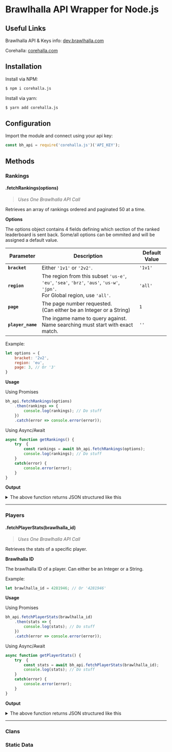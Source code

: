 # Brawlhalla API Wrapper for Node.js

## Useful Links

Brawlhalla API & Keys info: [dev.brawlhalla.com](http://dev.brawlhalla.com)

Corehalla: [corehalla.com](http://corehalla.com)

## Installation

Install via NPM:

```bash
$ npm i corehalla.js
```

Install via yarn:

```bash
$ yarn add corehalla.js
```

## Configuration

Import the module and connect using your api key:

```js
const bh_api = require('corehalla.js')('API_KEY');
```

## Methods

### Rankings

#### .fetchRankings(options)
> *Uses One Brawlhalla API Call*

Retrieves an array of rankings ordered and paginated 50 at a time.

**Options**

The options object contains 4 fields defining which section of the ranked leaderboard is sent back. Some/all options can be ommited and will be assigned a default value.

| Parameter | Description | Default Value |
| --- | --- | --- |
| **`bracket`** | Either `'1v1'` or `'2v2'`. | `'1v1'` |
| **`region`** | The region from this subset `'us-e'`, `'eu'`, `'sea'`, `'brz'`, `'aus'`, `'us-w'`, `'jpn'`.</br>For Global region, use `'all'`. | `'all'` |
| **`page`** | The page number requested.</br>(Can either be an Integer or a String) | `1` |
| **`player_name`** | The ingame name to query against.</br>Name searching must start with exact match. | `''` |

Example:

```js
let options = {
	bracket: '2v2',
	region: 'eu',
	page: 3, // Or '3'
}
```

**Usage**

Using Promises

```js
bh_api.fetchRankings(options)
    .then(rankings => {
        console.log(rankings); // Do stuff
    })
    .catch(error => console.error(error));
```

Using Async/Await

```js
async function getRankings() {
    try  {
        const rankings = await bh_api.fetchRankings(options);
        console.log(rankings); // Do stuff
    }
    catch(error) {
        console.error(error);
    }
}
```

**Output**

<details>
  <summary>The above function returns JSON structured like this</summary>

```json
[
    {
        "rank": "1",
        "name": "Dobrein\u00f0\u009f\u0091\u00bb",
        "brawlhalla_id": 20877,
        "best_legend": 25,
        "best_legend_games": 719,
        "best_legend_wins": 642,
        "rating": 2872,
        "tier": "Diamond",
        "games": 719,
        "wins": 642,
        "region": "EU",
        "peak_rating": 2872
    },
    {
        "rank": "2",
        "name": "Maltimum",
        "brawlhalla_id": 299070,
        "best_legend": 20,
        "best_legend_games": 774,
        "best_legend_wins": 572,
        "rating": 2697,
        "tier": "Diamond",
        "games": 774,
        "wins": 572,
        "region": "EU",
        "peak_rating": 2804
    }
]
```

</details>

---

### Players

#### .fetchPlayerStats(brawlhalla_id)
> *Uses One Brawlhalla API Call*

Retrieves the stats of a specific player.

**Brawlhalla ID**

The brawlhalla ID of a player. Can either be an Integer or a String.

Example:

```js
let brawlhalla_id = 4281946; // Or '4281946'
```

**Usage**

Using Promises

```js
bh_api.fetchPlayerStats(brawlhalla_id)
    .then(stats => {
        console.log(stats); // Do stuff
    })
    .catch(error => console.error(error));
```

Using Async/Await

```js
async function getPlayerStats() {
    try  {
        const stats = await bh_api.fetchPlayerStats(brawlhalla_id);
        console.log(stats); // Do stuff
    }
    catch(error) {
        console.error(error);
    }
}
```

**Output**
<details>
  <summary>The above function returns JSON structured like this</summary>


```json
{
    "brawlhalla_id": 2,
    "name": "bmg | dan",
    "xp": 191718,
    "level": 47,
    "xp_percentage": 0.6252398209337,
    "games": 8,
    "wins": 2,
    "damagebomb": "29",
    "damagemine": "0",
    "damagespikeball": "0",
    "damagesidekick": "14",
    "hitsnowball": 0,
    "kobomb": 0,
    "komine": 0,
    "kospikeball": 0,
    "kosidekick": 0,
    "kosnowball": 0,
    "legends": [
        {
            "legend_id": 30,
            "legend_name_key": "val",
            "damagedealt": "317",
            "damagetaken": "458",
            "kos": 0,
            "falls": 3,
            "suicides": 0,
            "teamkos": 0,
            "matchtime": 155,
            "games": 3,
            "wins": 0,
            "damageunarmed": "15",
            "damagethrownitem": "1",
            "damageweaponone": "77",
            "damageweapontwo": "224",
            "damagegadgets": "0",
            "kounarmed": 0,
            "kothrownitem": 0,
            "koweaponone": 0,
            "koweapontwo": 0,
            "kogadgets": 0,
            "timeheldweaponone": 38,
            "timeheldweapontwo": 97,
            "xp": 97,
            "level": 1,
            "xp_percentage": 0.46190476190476
        },
        {
            "legend_id": 29,
            "legend_name_key": "wu shang",
            "damagedealt": "0",
            "damagetaken": "0",
            "kos": 0,
            "falls": 0,
            "suicides": 0,
            "teamkos": 0,
            "matchtime": 0,
            "games": 0,
            "wins": 0,
            "damageunarmed": "0",
            "damagethrownitem": "0",
            "damageweaponone": "0",
            "damageweapontwo": "0",
            "damagegadgets": "0",
            "kounarmed": 0,
            "kothrownitem": 0,
            "koweaponone": 0,
            "koweapontwo": 0,
            "kogadgets": 0,
            "timeheldweaponone": 0,
            "timeheldweapontwo": 0,
            "xp": 260,
            "level": 2,
            "xp_percentage": 0.13586956521739
        }
    ],
    "clan": {
        "clan_name": "Blue Mammoth Games",
        "clan_id": 1,
        "clan_xp": "86962",
        "personal_xp": 4492
    }
}
```
</details>

---

### Clans

### Static Data